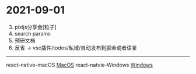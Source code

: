 # 2021-09-01
3. pixijs分享会[粒子]
5. search params
6. 预研文档
7. 反省
-> vsc插件/todos/私域/自动发布到掘金或者语雀

- - - - 
react-native-macOS
[MacOS](https://github.com/microsoft/react-native-macos)
react-natvie-Windows
[Windows](https://github.com/microsoft/react-native-windows)